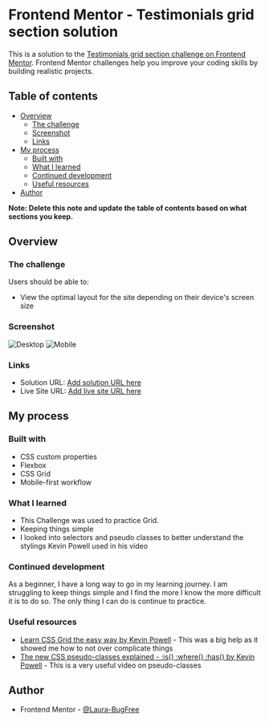 # Frontend Mentor - Testimonials grid section solution

This is a solution to the [Testimonials grid section challenge on Frontend Mentor](https://www.frontendmentor.io/challenges/testimonials-grid-section-Nnw6J7Un7). Frontend Mentor challenges help you improve your coding skills by building realistic projects. 

## Table of contents

- [Overview](#overview)
  - [The challenge](#the-challenge)
  - [Screenshot](#screenshot)
  - [Links](#links)
- [My process](#my-process)
  - [Built with](#built-with)
  - [What I learned](#what-i-learned)
  - [Continued development](#continued-development)
  - [Useful resources](#useful-resources)
- [Author](#author)

**Note: Delete this note and update the table of contents based on what sections you keep.**

## Overview

### The challenge

Users should be able to:

- View the optimal layout for the site depending on their device's screen size

### Screenshot

![Desktop](/screenshots/desktop.png.png)
![Mobile](/screenshots/mobile.pngpng)

### Links

- Solution URL: [Add solution URL here](https://your-solution-url.com)
- Live Site URL: [Add live site URL here](https://your-live-site-url.com)

## My process

### Built with

- CSS custom properties
- Flexbox
- CSS Grid
- Mobile-first workflow

### What I learned

- This Challenge was used to practice Grid.
- Keeping things simple
- I looked into selectors and pseudo classes to better understand the stylings Kevin Powell used in his video

### Continued development

As a beginner, I have a long way to go in my learning journey.
I am struggling to keep things simple and I find the more I know the more difficult it is to do so.
The only thing I can do is continue to practice.


### Useful resources

- [Learn CSS Grid the easy way by Kevin Powell](https://www.youtube.com/watch?v=rg7Fvvl3taU&t=470s) - This was a big help as it showed me how to not over complicate things
- [The new CSS pseudo-classes explained - :is() :where() :has() by Kevin Powell](https://www.youtube.com/watch?v=3ncFpP8GP4g&t=1s) - This is a very useful video on pseudo-classes

## Author


- Frontend Mentor - [@Laura-BugFree](https://www.frontendmentor.io/profile/Laura-Bugfree)


